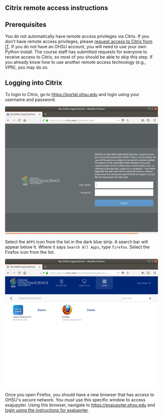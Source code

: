 Citrix remote access instructions
---------------------------------

## Prerequisites
You do not automatically have remote access privileges via Citrix. If you don't have remote access privileges, please [request access to Citrix from IT](https://o2.ohsu.edu/information-technology-group/help-desk/it-help-pages/remote-windows-web.cfm). If you do not have an OHSU account, you will need to use your own Python install. The course staff has submitted requests for everyone to receive access to Citrix, so most of you should be able to skip this step. If you already know how to use another remote access technology (e.g., VPN), you may do so.

## Logging into Citrix
To login to Citrix, go to https://portal.ohsu.edu and login using your username and password.

![portal login screen](images/citrix/01_login_screen.png)

Select the `APPS` icon from the list in the dark blue strip. A search bar will appear below it. Where it says `Search All Apps`, type `firefox`. Select the Firefox icon from the list.

![citrix apps screen](images/citrix/02_citrix_apps.png)

Once you open Firefox, you should have a new browser that has access to OHSU's secure network. You *must* use this specific window to access exajupyter. Using this browser, navigate to https://exajupyter.ohsu.edu and [login using the instructions for exajupyter](exajupyter.md).
